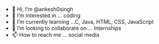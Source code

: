 - 👋 Hi, I’m @ankesh0singh
- 👀 I’m interested in ... coding 
- 🌱 I’m currently learning ...C, Java, HTML, CSS, JavaScript
- 💞️ I’m looking to collaborate on ... Internships 
- 📫 How to reach me ... social media 

<!---
ankesh0singh/ankesh0singh is a ✨ special ✨ repository because its `README.md` (this file) appears on your GitHub profile.
You can click the Preview link to take a look at your changes.
--->
